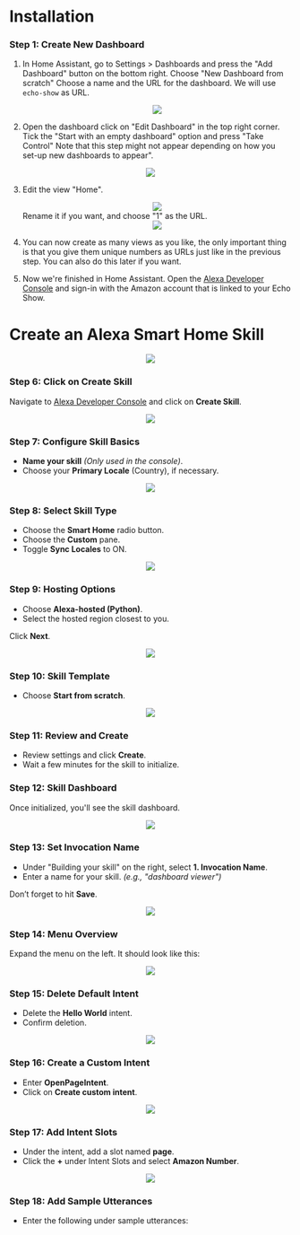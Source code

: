 # Installation
### Step 1: Create New Dashboard
1. In Home Assistant, go to Settings > Dashboards and press the "Add Dashboard" button on the bottom right. Choose "New Dashboard from scratch" Choose a name and the URL for the dashboard. We will use ``echo-show`` as URL. <div align="center"><img src="img/dashboard_creation.png" /></div>

2. Open the dashboard click on "Edit Dashboard" in the top right corner. Tick the "Start with an empty dashboard" option and press "Take Control"
   Note that this step might not appear depending on how you set-up new dashboards to appear".
 <div align="center"><img src="img/take_control.png" /></div>

3. Edit the view "Home".<div align="center"><img src="img/edit_home.png" /></div> Rename it if you want, and choose "1" as the URL.<div align="center"><img src="img/home_view.png" /></div>

4. You can now create as many views as you like, the only important thing is that you give them unique numbers as URLs just like in the previous step. You can also do this later if you want.

5. Now we're finished in Home Assistant. Open the [Alexa Developer Console](https://developer.amazon.com/alexa/console/ask) and sign-in with the Amazon account that is linked to your Echo Show.
# Create an Alexa Smart Home Skill

<div align="center"><img src="img/23.png" /></div>

### Step 6: Click on Create Skill
Navigate to [Alexa Developer Console](https://developer.amazon.com/alexa/console/ask) and click on **Create Skill**.

<div align="center"><img src="img/24.png" /></div>

### Step 7: Configure Skill Basics
- **Name your skill** *(Only used in the console)*.
- Choose your **Primary Locale** (Country), if necessary.

<div align="center"><img src="img/25.png" /></div>

### Step 8: Select Skill Type
- Choose the **Smart Home** radio button.
- Choose the **Custom** pane.
- Toggle **Sync Locales** to ON.

<div align="center"><img src="img/26.png" /></div>

### Step 9: Hosting Options
- Choose **Alexa-hosted (Python)**.
- Select the hosted region closest to you.

Click **Next**.

<div align="center"><img src="img/27.png" /></div>

### Step 10: Skill Template
- Choose **Start from scratch**.

<div align="center"><img src="img/28.png" /></div>

### Step 11: Review and Create
- Review settings and click **Create**.
- Wait a few minutes for the skill to initialize.

### Step 12: Skill Dashboard
Once initialized, you'll see the skill dashboard.

<div align="center"><img src="img/29.png" /></div>

### Step 13: Set Invocation Name
- Under "Building your skill" on the right, select **1. Invocation Name**.
- Enter a name for your skill. *(e.g., "dashboard viewer")*

Don’t forget to hit **Save**.

<div align="center"><img src="img/30.png" /></div>

### Step 14: Menu Overview
Expand the menu on the left. It should look like this:

<div align="center"><img src="img/31.png" /></div>

### Step 15: Delete Default Intent
- Delete the **Hello World** intent.
- Confirm deletion.

<div align="center"><img src="img/32.png" /></div>

### Step 16: Create a Custom Intent
- Enter **OpenPageIntent**.
- Click on **Create custom intent**.

<div align="center"><img src="img/33.png" /></div>

### Step 17: Add Intent Slots
- Under the intent, add a slot named **page**.
- Click the **+** under Intent Slots and select **Amazon Number**.

<div align="center"><img src="img/34.png" /></div>

### Step 18: Add Sample Utterances
 - Enter the following under sample utterances:
